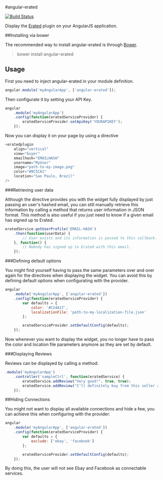 #angular-erated

[![Build Status](https://api.travis-ci.org/TripdaApp/angular-erated.svg?branch=master)](http://travis-ci.org/TripdaApp/angular-erated)

Display the [Erated](http://erated.co) plugin on your AngularJS application.

##Installing via bower

The recommended way to install angular-erated is through [Bower](http://bower.io).

>bower install angular-erated

## Usage

First you need to inject angular-erated in your module definition.

```javascript
angular.module('myAngularApp', ['angular-erated']);
```

Then configurate it by setting your API Key.

```javascript
angular
    .module('myAngularApp')
    .config(function(eratedServiceProvider) {
        eratedServiceProvider.setApiKey('YOURAPIKEY');
    });
```

Now you can display it on your page by using a directive

```javascript
<eratedplugin 
    align="vertical" 
    view="buyer" 
    emailhash="EMAILHASH"
    username="MyUser"
    image="path-to-my-image.png"
    color="#0C5CA1"
    location="Sao Paulo, Brazil"
/>
```

###Retrieving user data

Although the directive provides you with the widget fully displayed by just passing an user's hashed email, you can still manually retrieve this information by calling a method that returns user information in JSON format. This method is also useful if you just need to know if a given email has signed up to Erated.

```javascript
eratedService.getUserProfile('EMAIL-HASH')
    .then(function(userData) {
        // User exists and its information is passed to this callback.
    }, function() {
        // Nobody has signed up to Erated with this email.
    });
```

###Defining default options

You might find yourself having to pass the same parameters over and over again for the directives when displaying the widget. You can avoid this by defining default options when configurating with the provider.

```javascript
angular
    .module('myAngularApp', ['angular-erated'])
    .config(function(eratedServiceProvider) {
        var defaults = {
            color: '#C24A17',
            localizationFile: 'path-to-my-localization-file.json'
        };

        eratedServiceProvider.setDefaultConfig(defaults);
    });
```

Now whenever you want to display the widget, you no longer have to pass the color and location file parameters anymore as they are set by default.

###Displaying Reviews

Reviews can be displayed by calling a method:

```javascript
.module('myAngularApp')
    .controller('sampleCtrl', function(eratedService) {
        eratedService.addReview("Very good!", true, true);
        eratedService.addReview("I'll definitely buy from this seller again, I'm completely satisfied.", true, true);
    });
```
##Hiding Connections

You might not want to display all available connections and hide a few, you can achieve this when configuring with the provider:

```javascript
angular
    .module('myAngularApp', ['angular-erated'])
    .config(function(eratedServiceProvider) {
        var defaults = {
            exclude: ['ebay', 'facebook']
        };

        eratedServiceProvider.setDefaultConfig(defaults);
    });
```
By doing this, the user will not see Ebay and Facebook as connectable services.
